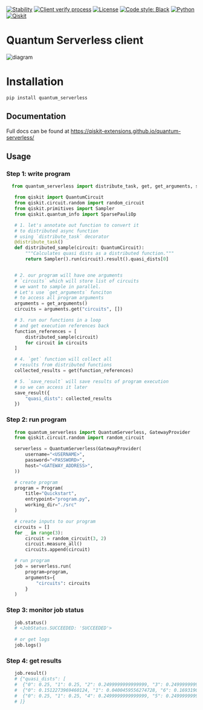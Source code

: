 [![Stability](https://img.shields.io/badge/stability-alpha-f4d03f.svg)](https://github.com/Qiskit-Extensions/quantum-serverless/releases)
[![Client verify process](https://github.com/Qiskit-Extensions/quantum-serverless/actions/workflows/client-verify.yaml/badge.svg)](https://github.com/Qiskit-Extensions/quantum-serverless/actions/workflows/client-verify.yaml)
[![License](https://img.shields.io/github/license/qiskit-community/quantum-prototype-template?label=License)](https://github.com/qiskit-community/quantum-prototype-template/blob/main/LICENSE.txt)
[![Code style: Black](https://img.shields.io/badge/Code%20style-Black-000.svg)](https://github.com/psf/black)
[![Python](https://img.shields.io/badge/Python-3.7%20%7C%203.8%20%7C%203.9%20%7C%203.10-informational)](https://www.python.org/)
[![Qiskit](https://img.shields.io/badge/Qiskit-%E2%89%A5%200.39.0-6133BD)](https://github.com/Qiskit/qiskit)

# Quantum Serverless client

![diagram](https://raw.githubusercontent.com/Qiskit-Extensions/quantum-serverless/main/docs/images/qs_diagram.png)

# Installation

```shell
pip install quantum_serverless
```

## Documentation

Full docs can be found at https://qiskit-extensions.github.io/quantum-serverless/

## Usage

### Step 1: write program

```python
  from quantum_serverless import distribute_task, get, get_arguments, save_result

   from qiskit import QuantumCircuit
   from qiskit.circuit.random import random_circuit
   from qiskit.primitives import Sampler
   from qiskit.quantum_info import SparsePauliOp

   # 1. let's annotate out function to convert it
   # to distributed async function
   # using `distribute_task` decorator
   @distribute_task()
   def distributed_sample(circuit: QuantumCircuit):
       """Calculates quasi dists as a distributed function."""
       return Sampler().run(circuit).result().quasi_dists[0]


   # 2. our program will have one arguments
   # `circuits` which will store list of circuits
   # we want to sample in parallel.
   # Let's use `get_arguments` funciton
   # to access all program arguments
   arguments = get_arguments()
   circuits = arguments.get("circuits", [])

   # 3. run our functions in a loop
   # and get execution references back
   function_references = [
       distributed_sample(circuit)
       for circuit in circuits
   ]

   # 4. `get` function will collect all
   # results from distributed functions
   collected_results = get(function_references)

   # 5. `save_result` will save results of program execution
   # so we can access it later
   save_result({
       "quasi_dists": collected_results
   })
```
 

### Step 2: run program

```python
   from quantum_serverless import QuantumServerless, GatewayProvider
   from qiskit.circuit.random import random_circuit

   serverless = QuantumServerless(GatewayProvider(
       username="<USERNAME>", 
       password="<PASSWORD>",
       host="<GATEWAY_ADDRESS>",
   ))

   # create program
   program = Program(
       title="Quickstart",
       entrypoint="program.py",
       working_dir="./src"
   )

   # create inputs to our program
   circuits = []
   for _ in range(3):
       circuit = random_circuit(3, 2)
       circuit.measure_all()
       circuits.append(circuit)

   # run program
   job = serverless.run(
       program=program,
       arguments={
           "circuits": circuits
       }
   )
```

### Step 3: monitor job status

```python
   job.status()
   # <JobStatus.SUCCEEDED: 'SUCCEEDED'>
    
   # or get logs
   job.logs()
```


### Step 4: get results

```python
   job.result()
   # {"quasi_dists": [
   #  {"0": 0.25, "1": 0.25, "2": 0.2499999999999999, "3": 0.2499999999999999},
   #  {"0": 0.1512273969460124, "1": 0.0400459556274728, "6": 0.1693190975212014, "7": 0.6394075499053132},
   #  {"0": 0.25, "1": 0.25, "4": 0.2499999999999999, "5": 0.2499999999999999}
   # ]}
```

